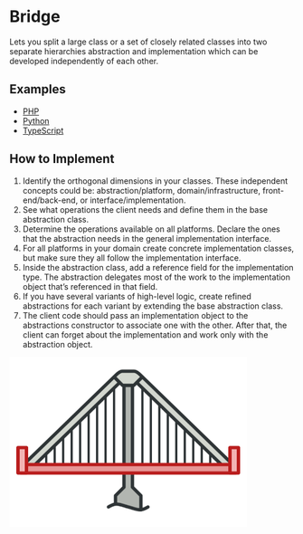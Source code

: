 # Bridge

Lets you split a large class or a set of closely related classes into two separate hierarchies abstraction and implementation which can be developed independently of each other.

## Examples

* [PHP](php)
* [Python](python)
* [TypeScript](typescript)

## How to Implement

1. Identify the orthogonal dimensions in your classes. These independent concepts could be: abstraction/platform, domain/infrastructure, front-end/back-end, or interface/implementation.
2. See what operations the client needs and define them in the base abstraction class.
3. Determine the operations available on all platforms. Declare the ones that the abstraction needs in the general implementation interface.
4. For all platforms in your domain create concrete implementation classes, but make sure they all follow the implementation interface.
5. Inside the abstraction class, add a reference field for the implementation type. The abstraction delegates most of the work to the implementation object that’s referenced in that field.
6. If you have several variants of high-level logic, create refined abstractions for each variant by extending the base abstraction class.
7. The client code should pass an implementation object to the abstractions constructor to associate one with the other. After that, the client can forget about the implementation and work only with the abstraction object.

![Bridge](/images/bridge.png)
